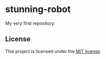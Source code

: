 # stunning-robot
My very first repository.

## License
This project is licensed under the [MIT license](LICENSE).
